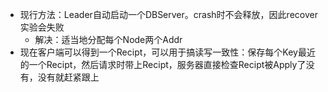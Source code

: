 - 现行方法：Leader自动启动一个DBServer。crash时不会释放，因此recover实验会失败
  - 解决：适当地分配每个Node两个Addr
- 现在客户端可以得到一个Recipt，可以用于搞读写一致性：保存每个Key最近的一个Recipt，然后请求时带上Recipt，服务器直接检查Recipt被Apply了没有，没有就赶紧跟上